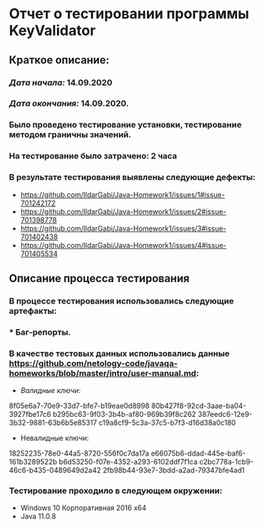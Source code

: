 # **Отчет о тестировании программы KeyValidator** #
## **Краткое описание:** ##
### *Дата начала:* 14.09.2020  
### *Дата окончания:* 14.09.2020.
### Было проведено тестирование установки, тестирование методом граничны значений.
### На тестирование было затрачено: 2 часа
### В результате тестирования выявлены следующие дефекты: 
* https://github.com/IldarGabi/Java-Homework1/issues/1#issue-701242172
* https://github.com/IldarGabi/Java-Homework1/issues/2#issue-701398778
* https://github.com/IldarGabi/Java-Homework1/issues/3#issue-701402438
* https://github.com/IldarGabi/Java-Homework1/issues/4#issue-701405534
## **Описание процесса тестирования** ##
### В процессе тестирования использовались следующие артефакты: ##
### * Баг-репорты.
### В качестве тестовых данных использовались данные https://github.com/netology-code/javaqa-homeworks/blob/master/intro/user-manual.md:
* *Валидные ключи:*

8f05e6a7-70e9-33d7-bfe7-b19eae0d8998
80b427f8-92cd-3aae-ba04-3927fbe17c6
b295bc63-9f03-3b4b-af80-969b39f8c262
387eedc6-12e9-3b32-9881-63b6b5e85317
c19a8cf9-5c3a-37c5-b7f3-d16d38a0c180
* Невалидные ключи:

18252235-78e0-44a5-8720-556f0c7da17a
e66075b6-ddad-445e-baf6-161b3289522b
b6d53250-f07e-4352-a293-6102ddf7f1ca
c2bc778a-1cb9-46c6-b435-0489649d2a42
2fb98b44-93e7-3bdd-a2ad-79347bfe4ad1
### Тестирование проходило в следующем окружении: ##
* Windows 10 Корпоративная 2016 x64
* Java 11.0.8





 